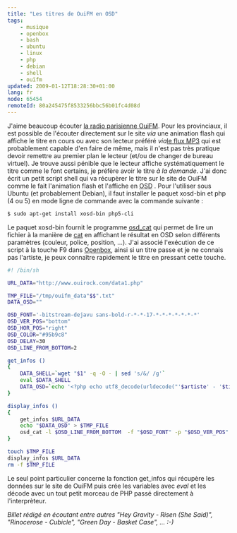 ```yaml
---
title: "Les titres de OuiFM en OSD"
tags:
    - musique
    - openbox
    - bash
    - ubuntu
    - linux
    - php
    - debian
    - shell
    - ouïfm
updated: 2009-01-12T18:28:30+01:00
lang: fr
node: 65454
remoteId: 80a245475f8533256bbc56b01fc4d08d
---
```


J'aime beaucoup écouter [la radio parisienne OuiFM](http://www.ouirock.com/). Pour les provinciaux, il est possible de l'écouter directement sur le site *via* une animation flash qui affiche le titre en cours ou avec son lecteur préféré *via*[le flux MP3](http://broadcast.infomaniak.net:80/ouifm-high.mp3) qui est probablement capable d'en faire de même, mais il n'est pas très pratique devoir remettre au premier plan le lecteur (et/ou de changer de bureau virtuel). Je trouve aussi pénible que le lecteur affiche systématiquement le titre comme le font certains, je préfère avoir le titre *à la demande*. J'ai donc écrit un petit script shell qui va récupèrer le titre sur le site de OuiFM comme le fait l'animation flash et l'affiche en <abbr title="On Screen Display">OSD</abbr> . Pour l'utiliser sous Ubuntu (et probablement Debian), il faut installer le paquet xosd-bin et php (4 ou 5) en mode ligne de commande avec la commande suivante :

``` bash
$ sudo apt-get install xosd-bin php5-cli
```


Le paquet xosd-bin fournit le programme [osd_cat](http://pwet.fr/man/linux/commandes/osd_cat) qui permet de lire un fichier à la manière de [cat](http://pwet.fr/man/linux/commandes/cat) en affichant le résultat en OSD selon différents paramètres (couleur, police, position, ...). J'ai associé l'exécution de ce script à la touche F9 dans [Openbox](http://pwet.fr/man/linux/commandes/openbox), ainsi si un titre passe et je ne connais pas l'artiste, je peux connaître rapidement le titre en pressant cette touche.

``` bash
#! /bin/sh

URL_DATA="http://www.ouirock.com/data1.php"

TMP_FILE="/tmp/ouifm_data"$$".txt"
DATA_OSD=""

OSD_FONT='-bitstream-dejavu sans-bold-r-*-*-17-*-*-*-*-*-*-*'
OSD_VER_POS="bottom"
OSD_HOR_POS="right"
OSD_COLOR="#95b9c8"
OSD_DELAY=30
OSD_LINE_FROM_BOTTOM=2

get_infos ()
{
    DATA_SHELL=`wget "$1" -q -O - | sed 's/&/ /g'`
    eval $DATA_SHELL
    DATA_OSD=`echo '<?php echo utf8_decode(urldecode("'$artiste' - '$titre'"))."\n"; ?>' | php`
}

display_infos ()
{
    get_infos $URL_DATA
    echo "$DATA_OSD" > $TMP_FILE
    osd_cat -l $OSD_LINE_FROM_BOTTOM  -f "$OSD_FONT" -p "$OSD_VER_POS" -A "$OSD_HOR_POS" -c "$OSD_COLOR" -d "$OSD_DELAY" $TMP_FILE
}

touch $TMP_FILE
display_infos $URL_DATA
rm -f $TMP_FILE
```


Le seul point particulier concerne la fonction get_infos qui récupère les données sur le site de OuiFM puis crée les variables avec *eval* et les décode avec un tout petit morceau de PHP passé directement à l'interprèteur.


*Billet rédigé en écoutant entre autres &quot;Hey Gravity - Risen (She Said)&quot;, &quot;Rinocerose - Cubicle&quot;, &quot;Green Day - Basket Case&quot;, ... :-)*

